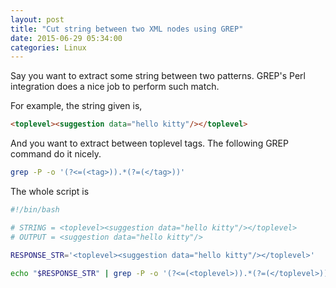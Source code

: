 ```yaml
---
layout: post
title: "Cut string between two XML nodes using GREP"
date: 2015-06-29 05:34:00
categories: Linux
---
```

Say you want to extract some string between two patterns. GREP's Perl
integration does a nice job to perform such match.

For example, the string given is,

```html
<toplevel><suggestion data="hello kitty"/></toplevel>
```

And you want to extract between toplevel tags. The following GREP command do
it nicely.

```bash
grep -P -o '(?<=(<tag>)).*(?=(</tag>))'
```

The whole script is

```bash
#!/bin/bash

# STRING = <toplevel><suggestion data="hello kitty"/></toplevel>
# OUTPUT = <suggestion data="hello kitty"/>

RESPONSE_STR='<toplevel><suggestion data="hello kitty"/></toplevel>'

echo "$RESPONSE_STR" | grep -P -o '(?<=(<toplevel>)).*(?=(</toplevel>))'
```